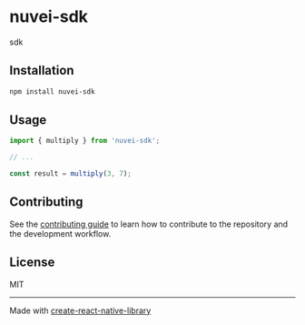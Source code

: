 # nuvei-sdk

sdk

## Installation

```sh
npm install nuvei-sdk
```

## Usage

```js
import { multiply } from 'nuvei-sdk';

// ...

const result = multiply(3, 7);
```

## Contributing

See the [contributing guide](CONTRIBUTING.md) to learn how to contribute to the repository and the development workflow.

## License

MIT

---

Made with [create-react-native-library](https://github.com/callstack/react-native-builder-bob)
